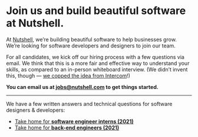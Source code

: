 # Join us and build beautiful software at Nutshell.

At [Nutshell](https://www.nutshell.com/), we’re building beautiful software to help businesses grow. We’re looking for software developers and designers to join our team.

For all candidates, we kick off our hiring process with a few questions via email. We think that this is a more fair and effective way to understand your skills, as compared to an in-person whiteboard interview. (We didn’t invent this, though — [we copped the idea from Intercom](https://blog.intercom.com/how-we-hire-engineers-part-1/)!)

**You can email us at [jobs@nutshell.com](mailto:jobs@nutshell.com) to get things started.**

---

We have a few written answers and technical questions for software designers & developers:

- [Take home for **software engineer interns (2021)**](internship-take-home.md)
- [Take home for **back-end engineers (2021)**](backend-questions-2021.md)
